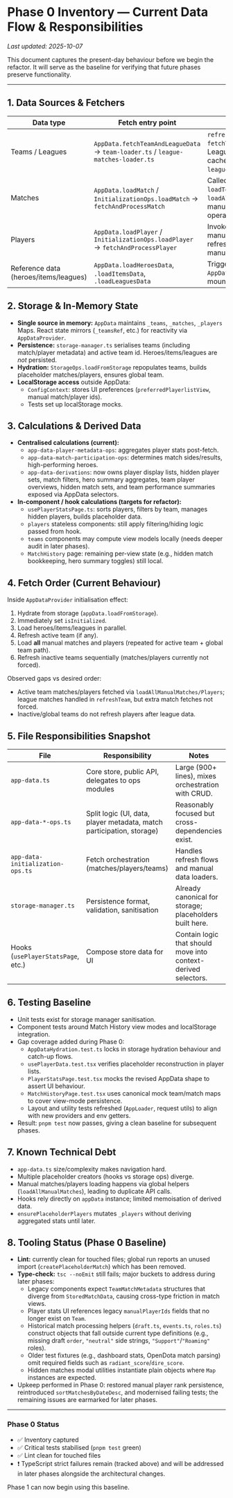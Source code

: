 # Phase 0 Inventory — Current Data Flow & Responsibilities

_Last updated: 2025-10-07_

This document captures the present-day behaviour before we begin the refactor. It will serve as the baseline for verifying that future phases preserve functionality.

---

## 1. Data Sources & Fetchers

| Data type | Fetch entry point | Notes |
| --------- | ---------------- | ----- |
| Teams / Leagues | `AppData.fetchTeamAndLeagueData` → `team-loader.ts` / `league-matches-loader.ts` | `refreshTeam` invokes `fetchTeamAndLeagueData`. League matches cached in `leagueMatchesCache`. |
| Matches | `AppData.loadMatch` / `InitializationOps.loadMatch` → `fetchAndProcessMatch` | Called from `loadTeamMatches`, `loadAllManualMatches`, manual-match operations. |
| Players | `AppData.loadPlayer` / `InitializationOps.loadPlayer` → `fetchAndProcessPlayer` | Invoked when loading manual players, refreshing matches, or manual player ops. |
| Reference data (heroes/items/leagues) | `AppData.loadHeroesData`, `.loadItemsData`, `.loadLeaguesData` | Triggered in `AppDataProvider` on mount. |

## 2. Storage & In-Memory State

- **Single source in memory:** `AppData` maintains `_teams`, `_matches`, `_players` Maps. React state mirrors (`_teamsRef`, etc.) for reactivity via `AppDataProvider`.
- **Persistence:** `storage-manager.ts` serialises teams (including match/player metadata) and active team id. Heroes/items/leagues are _not_ persisted.
- **Hydration:** `StorageOps.loadFromStorage` repopulates teams, builds placeholder matches/players, ensures global team.
- **LocalStorage access** outside AppData:
  - `ConfigContext`: stores UI preferences (`preferredPlayerlistView`, manual match/player ids).
  - Tests set up localStorage mocks.

## 3. Calculations & Derived Data

- **Centralised calculations (current):**
  - `app-data-player-metadata-ops`: aggregates player stats post-fetch.
  - `app-data-match-participation-ops`: determines match sides/results, high-performing heroes.
  - `app-data-derivations`: now owns player display lists, hidden player sets, match filters, hero summary aggregates, team player overviews, hidden match sets, and team performance summaries exposed via AppData selectors.
- **In-component / hook calculations (targets for refactor):**
  - `usePlayerStatsPage.ts`: sorts players, filters by team, manages hidden players, builds placeholder data.
  - `players` stateless components: still apply filtering/hiding logic passed from hook.
  - `teams` components may compute view models locally (needs deeper audit in later phases).
  - `MatchHistory` page: remaining per-view state (e.g., hidden match bookkeeping, hero summary toggles) still local.

## 4. Fetch Order (Current Behaviour)

Inside `AppDataProvider` initialisation effect:
1. Hydrate from storage (`appData.loadFromStorage`).
2. Immediately set `isInitialized`.
3. Load heroes/items/leagues in parallel.
4. Refresh active team (if any).
5. Load **all** manual matches and players (repeated for active team + global team path).
6. Refresh inactive teams sequentially (matches/players currently not forced).

Observed gaps vs desired order:
- Active team matches/players fetched via `loadAllManualMatches/Players`; league matches handled in `refreshTeam`, but extra match fetches not forced.
- Inactive/global teams do not refresh players after league data.

## 5. File Responsibilities Snapshot

| File | Responsibility | Notes |
| ---- | -------------- | ----- |
| `app-data.ts` | Core store, public API, delegates to ops modules | Large (900+ lines), mixes orchestration with CRUD. |
| `app-data-*-ops.ts` | Split logic (UI, data, player metadata, match participation, storage) | Reasonably focused but cross-dependencies exist. |
| `app-data-initialization-ops.ts` | Fetch orchestration (matches/players/teams) | Handles refresh flows and manual data loaders. |
| `storage-manager.ts` | Persistence format, validation, sanitisation | Already canonical for storage; placeholders built here. |
| Hooks (`usePlayerStatsPage`, etc.) | Compose store data for UI | Contain logic that should move into context-derived selectors. |

## 6. Testing Baseline

- Unit tests exist for storage manager sanitisation.
- Component tests around Match History view modes and localStorage integration.
- Gap coverage added during Phase 0:
  - `AppDataHydration.test.ts` locks in storage hydration behaviour and catch-up flows.
  - `usePlayerData.test.tsx` verifies placeholder reconstruction in player lists.
  - `PlayerStatsPage.test.tsx` mocks the revised AppData shape to assert UI behaviour.
  - `MatchHistoryPage.test.tsx` uses canonical mock team/match maps to cover view-mode persistence.
  - Layout and utility tests refreshed (`AppLoader`, request utils) to align with new providers and env getters.
- Result: `pnpm test` now passes, giving a clean baseline for subsequent phases.

## 7. Known Technical Debt

- `app-data.ts` size/complexity makes navigation hard.
- Multiple placeholder creators (hooks vs storage ops) diverge.
- Manual matches/players loading happens via global helpers (`loadAllManualMatches`), leading to duplicate API calls.
- Hooks rely directly on `appData` instance; limited memoisation of derived data.
- `ensurePlaceholderPlayers` mutates `_players` without deriving aggregated stats until later.

## 8. Tooling Status (Phase 0 Baseline)

- **Lint:** currently clean for touched files; global run reports an unused import (`createPlaceholderMatch`) which has been removed.
- **Type-check:** `tsc --noEmit` still fails; major buckets to address during later phases:
  - Legacy components expect `TeamMatchMetadata` structures that diverge from `StoredMatchData`, causing cross-type friction in match views.
  - Player stats UI references legacy `manualPlayerIds` fields that no longer exist on `Team`.
  - Historical match processing helpers (`draft.ts`, `events.ts`, `roles.ts`) construct objects that fall outside current type definitions (e.g., missing draft `order`, `"neutral"` side strings, `"Support"`/`"Roaming"` roles).
  - Older test fixtures (e.g., dashboard stats, OpenDota match parsing) omit required fields such as `radiant_score`/`dire_score`.
  - Hidden matches modal utilities instantiate plain objects where `Map` instances are expected.
- Upkeep performed in Phase 0: restored manual player rank persistence, reintroduced `sortMatchesByDateDesc`, and modernised failing tests; the remaining issues are earmarked for later phases.

---

### Phase 0 Status
- ✅ Inventory captured
- ✅ Critical tests stabilised (`pnpm test` green)
- ✅ Lint clean for touched files
- ❗ TypeScript strict failures remain (tracked above) and will be addressed in later phases alongside the architectural changes.

Phase 1 can now begin using this baseline.
